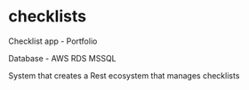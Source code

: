 # checklists
Checklist app - Portfolio

Database - AWS RDS MSSQL



System that creates a Rest ecosystem that manages checklists

